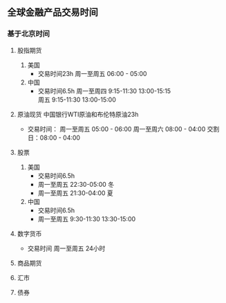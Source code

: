 ## 全球金融产品交易时间
### 基于北京时间
1. 股指期货
    1. 美国
        - 交易时间23h
            周一至周五 06:00 - 05:00
    2. 中国
        - 交易时间6.5h
            周一至周四 9:15-11:30  13:00-15:15   
            周五 9:15-11:30  13:00-15:00

2. 原油现货 中国银行WTI原油和布伦特原油23h
    - 交易时间：
        周一至周五 05:00 - 06:00
        周一至周六 08:00 - 04:00
        交割日：08:00 - 04:00

3. 股票
    1. 美国
        - 交易时间6.5h
        - 周一至周五 22:30-05:00 冬
        - 周一至周五 21:30-04:00 夏
    2. 中国
        - 交易时间6.5h
        - 周一至周五 9:30-11:30  13:30-15:00

4. 数字货币
    - 交易时间
    周一至周五 24小时 

5. 商品期货    

6. 汇市

7. 债券


